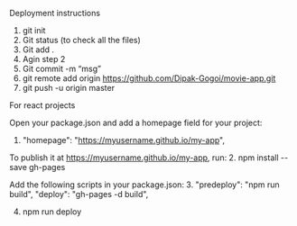Deployment instructions 

1. git init
2. Git status (to check all the files)
3. Git add .
4. Agin step 2
5. Git commit -m “msg”
6. git remote add origin https://github.com/Dipak-Gogoi/movie-app.git
7. git push -u origin master


For react projects

Open your package.json and add a homepage field for your project:
1. "homepage": "https://myusername.github.io/my-app",

To publish it at https://myusername.github.io/my-app, run:
2. npm install --save gh-pages

Add the following scripts in your package.json:
3. "predeploy": "npm run build",
   "deploy": "gh-pages -d build",
   
4. npm run deploy
